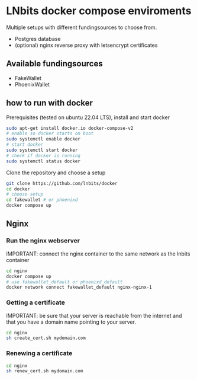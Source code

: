 # LNbits docker compose enviroments
Multiple setups with different fundingsources to choose from.

- Postgres database
- (optional) nginx reverse proxy with letsencrypt certificates


## Available fundingsources
- FakeWallet
- PhoenixWallet


## how to run with docker
Prerequisites (tested on ubuntu 22.04 LTS), install and start docker
```sh
sudo apt-get install docker.io docker-compose-v2
# enable so docker starts on boot
sudo systemctl enable docker
# start docker
sudo systemctl start docker
# check if docker is running
sudo systemctl status docker
```
Clone the repository and choose a setup
```sh
git clone https://github.com/lnbits/docker
cd docker
# choose setup
cd fakewallet # or phoenixd
docker compose up
```

## Nginx

### Run the nginx webserver
IMPORTANT: connect the nginx container to the same network as the lnbits container
```sh
cd nginx
docker compose up
# use fakewallet_default or phoenixd_default
docker network connect fakewallet_default nginx-nginx-1
```

### Getting a certificate
IMPORTANT: be sure that your server is reachable from the internet and that you have a domain name pointing to your server.
```sh
cd nginx
sh create_cert.sh mydomain.com
```

### Renewing a certificate
```sh
cd nginx
sh renew_cert.sh mydomain.com
```

